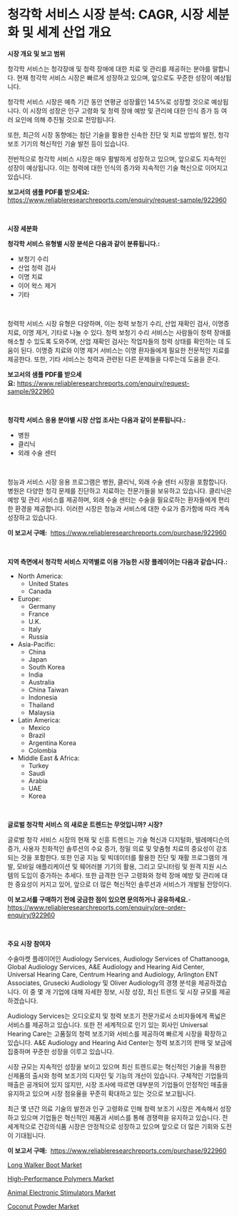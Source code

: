 <p><h1>청각학 서비스 시장 분석: CAGR, 시장 세분화 및 세계 산업 개요</h1></p><p><strong>시장 개요 및 보고 범위</strong></p>
<p><p>청각학 서비스는 청각장애 및 청력 장애에 대한 치료 및 관리를 제공하는 분야를 말합니다. 현재 청각학 서비스 시장은 빠르게 성장하고 있으며, 앞으로도 꾸준한 성장이 예상됩니다. </p><p>청각학 서비스 시장은 예측 기간 동안 연평균 성장률인 14.5%로 성장할 것으로 예상됩니다. 이 시장의 성장은 인구 고령화 및 청력 장애 예방 및 관리에 대한 인식 증가 등 여러 요인에 의해 추진될 것으로 전망됩니다.</p><p>또한, 최근의 시장 동향에는 첨단 기술을 활용한 신속한 진단 및 치료 방법의 발전, 청각 보조 기기의 혁신적인 기술 발전 등이 있습니다.</p><p>전반적으로 청각학 서비스 시장은 매우 활발하게 성장하고 있으며, 앞으로도 지속적인 성장이 예상됩니다. 이는 청력에 대한 인식의 증가와 지속적인 기술 혁신으로 이어지고 있습니다.</p></p>
<p><strong>보고서의 샘플 PDF를 받으세요:</strong> <a href="https://www.reliableresearchreports.com/enquiry/request-sample/922960">https://www.reliableresearchreports.com/enquiry/request-sample/922960</a></p>
<p>&nbsp;</p>
<p><strong>시장 세분화</strong></p>
<p><strong>청각학 서비스 유형별 시장 분석은 다음과 같이 분류됩니다.:</strong></p>
<p><ul><li>보청기 수리</li><li>산업 청력 검사</li><li>이명 치료</li><li>이어 왁스 제거</li><li>기타</li></ul></p>
<p>&nbsp;</p>
<p><p>청력학 서비스 시장 유형은 다양하며, 이는 청력 보청기 수리, 산업 재확인 검사, 이명증 치료, 이명 제거, 기타로 나눌 수 있다. 청력 보청기 수리 서비스는 사람들이 청력 장애를 해소할 수 있도록 도와주며, 산업 재확인 검사는 작업자들의 청력 상태를 확인하는 데 도움이 된다. 이명증 치료와 이명 제거 서비스는 이명 환자들에게 필요한 전문적인 치료를 제공한다. 또한, 기타 서비스는 청력과 관련된 다른 문제들을 다루는데 도움을 준다.</p></p>
<p><strong>보고서의 샘플 PDF를 받으세요:</strong>&nbsp;<a href="https://www.reliableresearchreports.com/enquiry/request-sample/922960">https://www.reliableresearchreports.com/enquiry/request-sample/922960</a></p>
<p>&nbsp;</p>
<p><strong> 청각학 서비스 응용 분야별 시장 산업 조사는 다음과 같이 분류됩니다.:</strong></p>
<p><ul><li>병원</li><li>클리닉</li><li>외래 수술 센터</li></ul></p>
<p>&nbsp;</p>
<p><p>청능과 서비스 시장 응용 프로그램은 병원, 클리닉, 외래 수술 센터 시장을 포함합니다. 병원은 다양한 청각 문제를 진단하고 치료하는 전문가들을 보유하고 있습니다. 클리닉은 예방 및 관리 서비스를 제공하며, 외래 수술 센터는 수술을 필요로하는 환자들에게 편리한 환경을 제공합니다. 이러한 시장은 청능과 서비스에 대한 수요가 증가함에 따라 계속 성장하고 있습니다.</p></p>
<p><strong>이 보고서 구매:</strong>&nbsp; <a href="https://www.reliableresearchreports.com/purchase/922960">https://www.reliableresearchreports.com/purchase/922960</a></p>
<p>&nbsp;</p>
<p><strong>지역 측면에서 청각학 서비스 지역별로 이용 가능한 시장 플레이어는 다음과 같습니다.:</strong></p>
<p><ul>
    <li>
        North America:
        <ul>
            <li>United States</li>
            <li>Canada</li>
        </ul>
    </li>
    <li>
        Europe:
        <ul>
            <li>Germany</li>
            <li>France</li>
            <li>U.K.</li>
            <li>Italy</li>
            <li>Russia</li>
        </ul>
    </li>
    <li>
        Asia-Pacific:
        <ul>
            <li>China</li>
            <li>Japan</li>
            <li>South Korea</li>
            <li>India</li>
            <li>Australia</li>
            <li>China Taiwan</li>
            <li>Indonesia</li>
            <li>Thailand</li>
            <li>Malaysia</li>
        </ul>
    </li>
    <li>
        Latin America:
        <ul>
            <li>Mexico</li>
            <li>Brazil</li>
            <li>Argentina Korea</li>
            <li>Colombia</li>
        </ul>
    </li>
    <li>
        Middle East & Africa:
        <ul>
            <li>Turkey</li>
            <li>Saudi</li>
            <li>Arabia</li>
            <li>UAE</li>
            <li>Korea</li>
        </ul>
    </li>
    </ul></p>
<p>&nbsp;</p>
<p><strong>글로벌 청각학 서비스 의 새로운 트렌드는 무엇입니까? 시장?</strong></p>
<p><p>글로벌 청각 서비스 시장의 현재 및 신흥 트렌드는 기술 혁신과 디지털화, 텔레메디슨의 증가, 사용자 친화적인 솔루션의 수요 증가, 정밀 의료 및 맞춤형 치료의 중요성이 강조되는 것을 포함한다. 또한 인공 지능 및 빅데이터를 활용한 진단 및 재활 프로그램의 개발, 모바일 애플리케이션 및 웨어러블 기기의 활용, 그리고 모니터링 및 원격 지원 시스템의 도입이 증가하는 추세다. 또한 급격한 인구 고령화와 청력 장애 예방 및 관리에 대한 중요성이 커지고 있어, 앞으로 더 많은 혁신적인 솔루션과 서비스가 개발될 전망이다.</p></p>
<p><strong>이 보고서를 구매하기 전에 궁금한 점이 있으면 문의하거나 공유하세요.</strong>- <a href="https://www.reliableresearchreports.com/enquiry/pre-order-enquiry/922960">https://www.reliableresearchreports.com/enquiry/pre-order-enquiry/922960</a></p>
<p>&nbsp;</p>
<p><strong>주요 시장 참여자</strong></p>
<p><p>수술마켓 플레이어인 Audiology Services, Audiology Services of Chattanooga, Global Audiology Services, A&E Audiology and Hearing Aid Center, Universal Hearing Care, Centrum Hearing and Audiology, Arlington ENT Associates, Grusecki Audiology 및 Oliver Audiology의 경쟁 분석을 제공하겠습니다. 이 중 몇 개 기업에 대해 자세한 정보, 시장 성장, 최신 트렌드 및 시장 규모를 제공하겠습니다.</p><p>Audiology Services는 오디오로지 및 청력 보조기 전문가로서 소비자들에게 폭넓은 서비스를 제공하고 있습니다. 또한 전 세계적으로 인기 있는 회사인 Universal Hearing Care는 고품질의 청력 보조기와 서비스를 제공하여 빠르게 시장을 확장하고 있습니다. A&E Audiology and Hearing Aid Center는 청력 보조기의 판매 및 보급에 집중하며 꾸준한 성장을 이루고 있습니다.</p><p>시장 규모는 지속적인 성장을 보이고 있으며 최신 트렌드로는 혁신적인 기술을 적용한 신제품의 출시와 청력 보조기의 디자인 및 기능의 개선이 있습니다. 구체적인 기업들의 매출은 공개되어 있지 않지만, 시장 조사에 따르면 대부분의 기업들이 안정적인 매출을 유지하고 있으며 시장 점유율을 꾸준히 확대하고 있는 것으로 보고됩니다.</p><p>최근 몇 년간 의료 기술의 발전과 인구 고령화로 인해 청력 보조기 시장은 계속해서 성장하고 있으며 기업들은 혁신적인 제품과 서비스를 통해 경쟁력을 유지하고 있습니다. 전 세계적으로 건강의식품 시장은 안정적으로 성장하고 있으며 앞으로 더 많은 기회와 도전이 기대됩니다.</p></p>
<p><strong>이 보고서 구매:</strong>&nbsp;&nbsp;<a href="https://www.reliableresearchreports.com/purchase/922960">https://www.reliableresearchreports.com/purchase/922960</a></p>
<p><p><a href="https://issuu.com/reportprime-2/docs/long-walker-boot-market-size-2030.pptx">Long Walker Boot Market</a></p><p><a href="https://github.com/myacatherineblakecaczo9vcsw/Market-Research-Report-List-1/blob/main/high-performance-polymers-market.md">High-Performance Polymers Market</a></p><p><a href="https://issuu.com/reportprime-2/docs/animal-electronic-stimulators-market-size-2030.ppt">Animal Electronic Stimulators Market</a></p><p><a href="https://github.com/okotobwrhuteie/Market-Research-Report-List-1/blob/main/coconut-powder-market.md">Coconut Powder Market</a></p></p>
